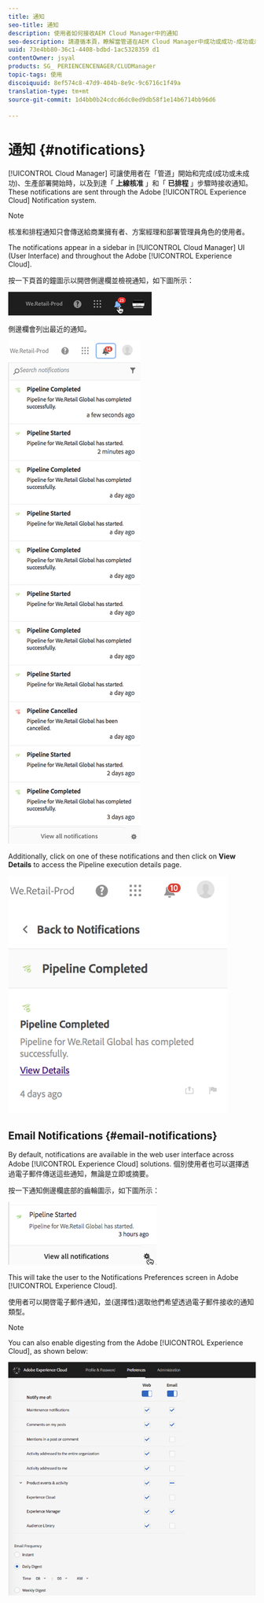 ```yaml
---
title: 通知
seo-title: 通知
description: 使用者如何接收AEM Cloud Manager中的通知
seo-description: 請遵循本頁，瞭解當管道在AEM Cloud Manager中成功或成功-成功或未成功-時，使用者如何接收通知。
uuid: 73e4bb80-36c1-4408-bdbd-1ac5328359 d1
contentOwner: jsyal
products: SG_ PERIENCENCENAGER/CLUDManager
topic-tags: 使用
discoiquuid: 8ef574c8-47d9-404b-8e9c-9c6716c1f49a
translation-type: tm+mt
source-git-commit: 1d4bb0b24cdcd6dc0ed9db58f1e14b6714bb96d6

---
```



# 通知 {#notifications}

[!UICONTROL Cloud Manager] 可讓使用者在「管道」開始和完成(成功或未成功)、生產部署開始時，以及到達「 **上線核准** 」和「 **已排程** 」步驟時接收通知。These notifications are sent through the Adobe [!UICONTROL Experience Cloud] Notification system.

>[!NOTE]
>
>核准和排程通知只會傳送給商業擁有者、方案經理和部署管理員角色的使用者。

The notifications appear in a sidebar in [!UICONTROL Cloud Manager] UI (User Interface) and throughout the Adobe [!UICONTROL Experience Cloud].

按一下頁首的鐘圖示以開啓側邊欄並檢視通知，如下圖所示：

![](assets/image2018-7-12_11-52-40.png)

側邊欄會列出最近的通知。

![](assets/screen_shot_2018-07-20at91406pm.png)

Additionally, click on one of these notifications and then click on **View Details** to access the Pipeline execution details page.

![](assets/screen_shot_2018-08-14at43503pm.png)

## Email Notifications {#email-notifications}

By default, notifications are available in the web user interface across Adobe [!UICONTROL Experience Cloud] solutions. 個別使用者也可以選擇透過電子郵件傳送這些通知，無論是立即或摘要。

按一下通知側邊欄底部的齒輪圖示，如下圖所示：

![](assets/image2018-7-12_12-8-19.png)

This will take the user to the Notifications Preferences screen in Adobe [!UICONTROL Experience Cloud].

使用者可以開啓電子郵件通知，並(選擇性)選取他們希望透過電子郵件接收的通知類型。

>[!NOTE]
>
>You can also enable digesting from the Adobe [!UICONTROL Experience Cloud], as shown below:

![](assets/image2018-7-12_12-10-51.png)

